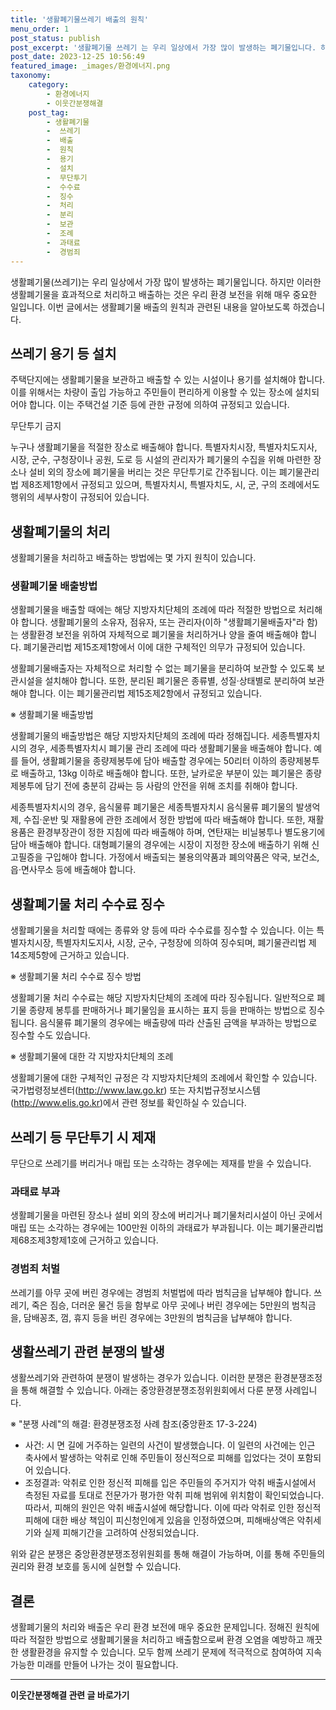 ```yaml
---
title: '생활폐기물쓰레기 배출의 원칙'
menu_order: 1
post_status: publish
post_excerpt: '생활폐기물 쓰레기 는 우리 일상에서 가장 많이 발생하는 폐기물입니다. 하지만 이러한 생활폐기물을 효과적으로 처리하고 배출하는 것은 우리 환경 보전을 위해 매우 중요한 일입니다. 이번 글에서는 생활폐기물 배출의 원칙과 관련된 내용을 알아보도록 하겠습니다.'
post_date: 2023-12-25 10:56:49
featured_image: _images/환경에너지.png
taxonomy:
    category:
        - 환경에너지
        - 이웃간분쟁해결
    post_tag:
        - 생활폐기물
        -  쓰레기
        -  배출
        -  원칙
        -  용기
        -  설치
        -  무단투기
        -  수수료
        -  징수
        -  처리
        -  분리
        -  보관
        -  조례
        -  과태료
        -  경범죄
---
```



생활폐기물(쓰레기)는 우리 일상에서 가장 많이 발생하는 폐기물입니다. 하지만 이러한 생활폐기물을 효과적으로 처리하고 배출하는 것은 우리 환경 보전을 위해 매우 중요한 일입니다. 이번 글에서는 생활폐기물 배출의 원칙과 관련된 내용을 알아보도록 하겠습니다.

## 쓰레기 용기 등 설치

주택단지에는 생활폐기물을 보관하고 배출할 수 있는 시설이나 용기를 설치해야 합니다. 이를 위해서는 차량이 출입 가능하고 주민들이 편리하게 이용할 수 있는 장소에 설치되어야 합니다. 이는 주택건설 기준 등에 관한 규정에 의하여 규정되고 있습니다.

무단투기 금지

누구나 생활폐기물을 적절한 장소로 배출해야 합니다. 특별자치시장, 특별자치도지사, 시장, 군수, 구청장이나 공원, 도로 등 시설의 관리자가 폐기물의 수집을 위해 마련한 장소나 설비 외의 장소에 폐기물을 버리는 것은 무단투기로 간주됩니다. 이는 폐기물관리법 제8조제1항에서 규정되고 있으며, 특별자치시, 특별자치도, 시, 군, 구의 조례에서도 행위의 세부사항이 규정되어 있습니다.

## 생활폐기물의 처리

생활폐기물을 처리하고 배출하는 방법에는 몇 가지 원칙이 있습니다.

### 생활폐기물 배출방법

생활폐기물을 배출할 때에는 해당 지방자치단체의 조례에 따라 적절한 방법으로 처리해야 합니다. 생활폐기물의 소유자, 점유자, 또는 관리자(이하 "생활폐기물배출자"라 함)는 생활환경 보전을 위하여 자체적으로 폐기물을 처리하거나 양을 줄여 배출해야 합니다. 폐기물관리법 제15조제1항에서 이에 대한 구체적인 의무가 규정되어 있습니다.

생활폐기물배출자는 자체적으로 처리할 수 없는 폐기물을 분리하여 보관할 수 있도록 보관시설을 설치해야 합니다. 또한, 분리된 폐기물은 종류별, 성질·상태별로 분리하여 보관해야 합니다. 이는 폐기물관리법 제15조제2항에서 규정되고 있습니다.

※ 생활폐기물 배출방법

생활폐기물의 배출방법은 해당 지방자치단체의 조례에 따라 정해집니다. 세종특별자치시의 경우, 세종특별자치시 폐기물 관리 조례에 따라 생활폐기물을 배출해야 합니다. 예를 들어, 생활폐기물을 종량제봉투에 담아 배출할 경우에는 50리터 이하의 종량제봉투로 배출하고, 13kg 이하로 배출해야 합니다. 또한, 날카로운 부분이 있는 폐기물은 종량제봉투에 담기 전에 충분히 감싸는 등 사람의 안전을 위해 조치를 취해야 합니다.

세종특별자치시의 경우, 음식물류 폐기물은 세종특별자치시 음식물류 폐기물의 발생억제, 수집·운반 및 재활용에 관한 조례에서 정한 방법에 따라 배출해야 합니다. 또한, 재활용품은 환경부장관이 정한 지침에 따라 배출해야 하며, 연탄재는 비닐봉투나 별도용기에 담아 배출해야 합니다. 대형폐기물의 경우에는 시장이 지정한 장소에 배출하기 위해 신고필증을 구입해야 합니다. 가정에서 배출되는 불용의약품과 폐의약품은 약국, 보건소, 읍·면사무소 등에 배출해야 합니다.

## 생활폐기물 처리 수수료 징수

생활폐기물을 처리할 때에는 종류와 양 등에 따라 수수료를 징수할 수 있습니다. 이는 특별자치시장, 특별자치도지사, 시장, 군수, 구청장에 의하여 징수되며, 폐기물관리법 제14조제5항에 근거하고 있습니다.

※ 생활폐기물 처리 수수료 징수 방법

생활폐기물 처리 수수료는 해당 지방자치단체의 조례에 따라 징수됩니다. 일반적으로 폐기물 종량제 봉투를 판매하거나 폐기물임을 표시하는 표지 등을 판매하는 방법으로 징수됩니다. 음식물류 폐기물의 경우에는 배출량에 따라 산출된 금액을 부과하는 방법으로 징수할 수도 있습니다.

※ 생활폐기물에 대한 각 지방자치단체의 조례

생활폐기물에 대한 구체적인 규정은 각 지방자치단체의 조례에서 확인할 수 있습니다. 국가법령정보센터(http://www.law.go.kr) 또는 자치법규정보시스템(http://www.elis.go.kr)에서 관련 정보를 확인하실 수 있습니다.

## 쓰레기 등 무단투기 시 제재

무단으로 쓰레기를 버리거나 매립 또는 소각하는 경우에는 제재를 받을 수 있습니다.

### 과태료 부과

생활폐기물을 마련된 장소나 설비 외의 장소에 버리거나 폐기물처리시설이 아닌 곳에서 매립 또는 소각하는 경우에는 100만원 이하의 과태료가 부과됩니다. 이는 폐기물관리법 제68조제3항제1호에 근거하고 있습니다.

### 경범죄 처벌

쓰레기를 아무 곳에 버린 경우에는 경범죄 처벌법에 따라 범칙금을 납부해야 합니다. 쓰레기, 죽은 짐승, 더러운 물건 등을 함부로 아무 곳에나 버린 경우에는 5만원의 범칙금을, 담배꽁초, 껌, 휴지 등을 버린 경우에는 3만원의 범칙금을 납부해야 합니다.

## 생활쓰레기 관련 분쟁의 발생

생활쓰레기와 관련하여 분쟁이 발생하는 경우가 있습니다. 이러한 분쟁은 환경분쟁조정을 통해 해결할 수 있습니다. 아래는 중앙환경분쟁조정위원회에서 다룬 분쟁 사례입니다.

※ "분쟁 사례"의 해결: 환경분쟁조정 사례 참조(중앙환조 17-3-224)

- 사건: 시 면 길에 거주하는 일련의 사건이 발생했습니다. 이 일련의 사건에는 인근 축사에서 발생하는 악취로 인해 주민들이 정신적으로 피해를 입었다는 것이 포함되어 있습니다.
- 조정결과: 악취로 인한 정신적 피해를 입은 주민들의 주거지가 악취 배출시설에서 측정된 자료를 토대로 전문가가 평가한 악취 피해 범위에 위치함이 확인되었습니다. 따라서, 피해의 원인은 악취 배출시설에 해당합니다. 이에 따라 악취로 인한 정신적 피해에 대한 배상 책임이 피신청인에게 있음을 인정하였으며, 피해배상액은 악취세기와 실제 피해기간을 고려하여 산정되었습니다.

위와 같은 분쟁은 중앙환경분쟁조정위원회를 통해 해결이 가능하며, 이를 통해 주민들의 권리와 환경 보호를 동시에 실현할 수 있습니다.

## 결론

생활폐기물의 처리와 배출은 우리 환경 보전에 매우 중요한 문제입니다. 정해진 원칙에 따라 적절한 방법으로 생활폐기물을 처리하고 배출함으로써 환경 오염을 예방하고 깨끗한 생활환경을 유지할 수 있습니다. 모두 함께 쓰레기 문제에 적극적으로 참여하여 지속 가능한 미래를 만들어 나가는 것이 필요합니다.
<!-- wp:separator -->
<hr class="wp-block-separator has-alpha-channel-opacity"/>
<!-- /wp:separator -->

<!-- wp:group {"backgroundColor":"base","layout":{"type":"constrained"}} -->
<div class="wp-block-group has-base-background-color has-background"><!-- wp:paragraph {"align":"center","fontSize":"medium"} -->
<p class="has-text-align-center has-large-font-size"><strong>이웃간분쟁해결 관련 글 바로가기</strong></p>
<!-- /wp:paragraph -->


<!-- wp:latest-posts
{"categories":[{"id":35111,"count":19,"description":"","link":"https://uknowlaw.com/category/%ec%9d%b4%ec%9b%83%ea%b0%84%eb%b6%84%ec%9f%81%ed%95%b4%ea%b2%b0/","name":"이웃간분쟁해결","slug":"이웃간분쟁해결","taxonomy":"category","parent":0,"meta":[],"_links":{"self":[{"href":"https://uknowlaw.com/wp-json/wp/v2/categories/35111"}],"collection":[{"href":"https://uknowlaw.com/wp-json/wp/v2/categories"}],"about":[{"href":"https://uknowlaw.com/wp-json/wp/v2/taxonomies/category"}],"wp:post_type":[{"href":"https://uknowlaw.com/wp-json/wp/v2/posts?categories=35111"}],"curies":[{"name":"wp","href":"https://api.w.org/{rel}","templated":true}]}}],"postsToShow":100,"excerptLength":28,"postLayout":"grid","columns":2,"featuredImageAlign":"left","featuredImageSizeSlug":"large","fontSize":"small"} /--></div>
<!-- /wp:group -->